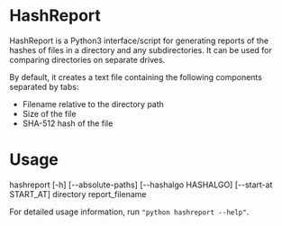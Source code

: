 # HashReport
HashReport is a Python3 interface/script for generating reports of the hashes of files in a directory and any subdirectories. It can be used for comparing directories on separate drives.

By default, it creates a text file containing the following components separated by tabs:
* Filename relative to the directory path
* Size of the file
* SHA-512 hash of the file

# Usage
hashreport [-h] [--absolute-paths] [--hashalgo HASHALGO] [--start-at START_AT] directory report_filename

For detailed usage information, run ```"python hashreport --help"```.
